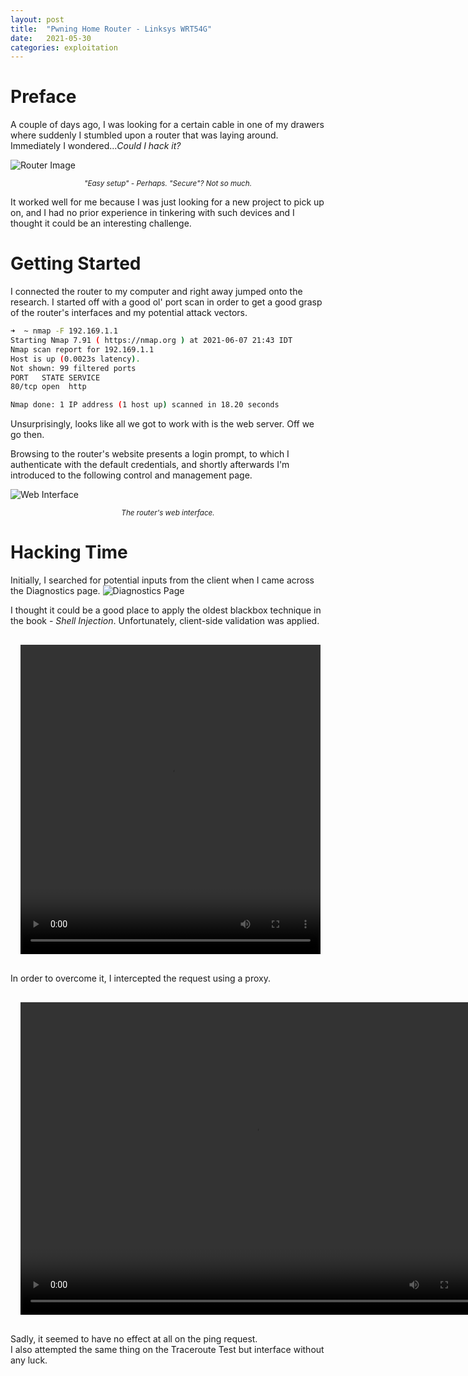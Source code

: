 ```yaml
---
layout: post
title:  "Pwning Home Router - Linksys WRT54G"
date:   2021-05-30
categories: exploitation
---
```



# Preface
A couple of days ago,
I was looking for a certain cable in one of my drawers where suddenly I stumbled upon a router that was laying around.
Immediately I wondered..._Could I hack it?_  

![Router Image]
<p style="text-align: center; font-style: italic"><small>"Easy setup" - Perhaps. "Secure"? Not so much.</small></p>

It worked well for me because I was just looking for a new project to pick up on,
and I had no prior experience in tinkering with such devices and I thought it could be an interesting challenge.

# Getting Started
I connected the router to my computer and right away jumped onto the research.
I started off with a good ol' port scan in order to get a good grasp of the router's interfaces and my potential attack vectors.


```sh
➜  ~ nmap -F 192.169.1.1
Starting Nmap 7.91 ( https://nmap.org ) at 2021-06-07 21:43 IDT
Nmap scan report for 192.169.1.1
Host is up (0.0023s latency).
Not shown: 99 filtered ports
PORT   STATE SERVICE
80/tcp open  http

Nmap done: 1 IP address (1 host up) scanned in 18.20 seconds
```
Unsurprisingly, looks like all we got to work with is the web server. Off we go then.

Browsing to the router's website presents a login prompt,
to which I authenticate with the default credentials,
and shortly afterwards I'm introduced to the following control and management page.

![Web Interface]
<p style="text-align: center; font-style: italic"><small>The router's web interface.</small></p>

# Hacking Time

Initially, I searched for potential inputs from the client when I came across the Diagnostics page.
![Diagnostics Page]

I thought it could be a good place to apply the oldest blackbox technique in the book - _Shell Injection_.
Unfortunately, client-side validation was applied.
<center><video style="width: 480px; height: 495px; margin: 1rem" autoplay loop><source src="https://i.imgur.com/iM8isa8.mp4"></video></center>

In order to overcome it, I intercepted the request using a proxy.
<center><video style="width: 750px; height: 500px; margin: 1rem" autoplay loop><source src="https://i.imgur.com/36pK23Z.mp4"></video></center>

Sadly, it seemed to have no effect at all on the ping request.  
I also attempted the same thing on the Traceroute Test but interface without any luck.


[Router Image]: https://i.imgur.com/sAmlLfJ.jpg
[Web Interface]: https://i.imgur.com/QJj9iOA.png
[Diagnostics Page]: https://i.imgur.com/QctdaYi.png
